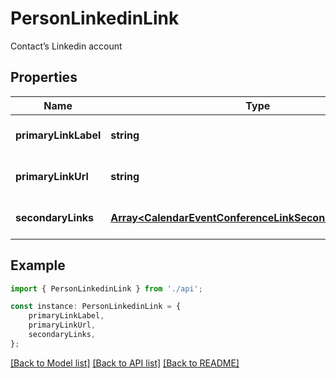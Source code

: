 # PersonLinkedinLink

Contact’s Linkedin account

## Properties

Name | Type | Description | Notes
------------ | ------------- | ------------- | -------------
**primaryLinkLabel** | **string** |  | [optional] [default to undefined]
**primaryLinkUrl** | **string** |  | [optional] [default to undefined]
**secondaryLinks** | [**Array&lt;CalendarEventConferenceLinkSecondaryLinksInner&gt;**](CalendarEventConferenceLinkSecondaryLinksInner.md) |  | [optional] [default to undefined]

## Example

```typescript
import { PersonLinkedinLink } from './api';

const instance: PersonLinkedinLink = {
    primaryLinkLabel,
    primaryLinkUrl,
    secondaryLinks,
};
```

[[Back to Model list]](../README.md#documentation-for-models) [[Back to API list]](../README.md#documentation-for-api-endpoints) [[Back to README]](../README.md)
